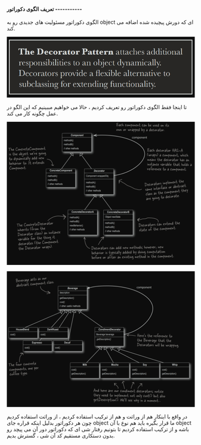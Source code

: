 #### تعریف الگوی دکوراتور -----------

الگوی دکوراتور مسئولیت های جدیدی رو به object ای که دورش پیچیده شده اضافه می کند.

![](./Images/Pasted%20image%2020240620114710.png)

تا اینجا فقط الگوی دکوراتور رو تعریف کردیم ، حالا می خواهیم مببینیم که این الگو در عمل چگونه کار می کند.

![](./Images/Pasted%20image%2020240620102728.png)

![](./Images/Pasted%20image%2020240620102819.png)

در واقع با اینکار هم از وراثت و هم از ترکیب استفاده کردیم ، از وراثت استفاده کردیم چون هر دکوراتور بدلیل اینکه قراره جای object ما قرار بگیره باید هم نوع با آن object باشه و از ترکیب استفاده کردیم تا بتونیم رفتار شی ای که دکوراتور دور آن می پیچد رو بدون دستکاری مستقیم کد آن شی ، گسترش بدیم.

